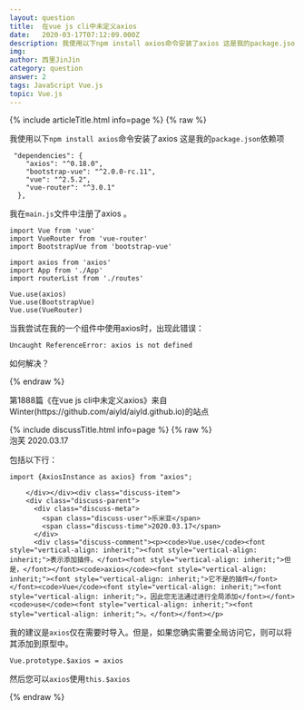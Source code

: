 ```yaml
---
layout: question
title:  在vue js cli中未定义axios
date:   2020-03-17T07:12:09.000Z
description: 我使用以下npm install axios命令安装了axios 这是我的package.json依赖项 "dependencies"  {    ...
img: 
author: 西里JinJin
category: question
answer: 2
tags: JavaScript Vue.js
topic: Vue.js
---
```

<div class="article-root">
  <div class="article">
    {% include articleTitle.html info=page %}
    {% raw %}
    <div class="article-content"><p><font style="vertical-align: inherit;"><font style="vertical-align: inherit;">我使用以下</font></font><code>npm install axios</code><font style="vertical-align: inherit;"><font style="vertical-align: inherit;">命令</font><font style="vertical-align: inherit;">安装了axios </font><font style="vertical-align: inherit;">这是我的</font></font><code>package.json</code><font style="vertical-align: inherit;"><font style="vertical-align: inherit;">依赖项</font></font></p>

<pre><code> "dependencies": {<font></font>
    "axios": "^0.18.0",<font></font>
    "bootstrap-vue": "^2.0.0-rc.11",<font></font>
    "vue": "^2.5.2",<font></font>
    "vue-router": "^3.0.1"<font></font>
  },<font></font>
</code></pre>

<p><font style="vertical-align: inherit;"><font style="vertical-align: inherit;">我在</font></font><code>main.js</code><font style="vertical-align: inherit;"><font style="vertical-align: inherit;">文件中</font><font style="vertical-align: inherit;">注册了axios </font><font style="vertical-align: inherit;">。</font></font></p>

<pre><code>import Vue from 'vue'<font></font>
import VueRouter from 'vue-router'<font></font>
import BootstrapVue from 'bootstrap-vue'<font></font>
<font></font>
import axios from 'axios'<font></font>
import App from './App'<font></font>
import routerList from './routes'<font></font>
<font></font>
Vue.use(axios)<font></font>
Vue.use(BootstrapVue)<font></font>
Vue.use(VueRouter)<font></font>
</code></pre>

<p><font style="vertical-align: inherit;"><font style="vertical-align: inherit;">当我尝试在我的一个组件中使用axios时，出现此错误：</font></font></p>

<pre><code>Uncaught ReferenceError: axios is not defined
</code></pre>

<p><font style="vertical-align: inherit;"><font style="vertical-align: inherit;">如何解决？</font></font></p></div>
    {% endraw %}
  </div>
  <p class="winter_mark">第1888篇《在vue js cli中未定义axios》来自Winter(https://github.com/aiyld/aiyld.github.io)的站点</p>
  <div class="discuss-wrapper">
    {% include discussTitle.html info=page %}
    {% raw %}
    <div class="discuss-item">
        <div class="discuss-parent">
          <div class="discuss-meta">
            <span class="discuss-user">泡芙</span>
            <span class="discuss-time">2020.03.17</span>
          </div>
          <div class="discuss-comment"><p><font style="vertical-align: inherit;"><font style="vertical-align: inherit;">包括以下行： </font></font></p>

<pre><code>import {AxiosInstance as axios} from "axios";
</code></pre></div>
        </div></div><div class="discuss-item">
        <div class="discuss-parent">
          <div class="discuss-meta">
            <span class="discuss-user">乐米亚</span>
            <span class="discuss-time">2020.03.17</span>
          </div>
          <div class="discuss-comment"><p><code>Vue.use</code><font style="vertical-align: inherit;"><font style="vertical-align: inherit;">表示添加插件。</font><font style="vertical-align: inherit;">但是，</font></font><code>axios</code><font style="vertical-align: inherit;"><font style="vertical-align: inherit;">它不是的插件</font></font><code>Vue</code><font style="vertical-align: inherit;"><font style="vertical-align: inherit;">，因此您无法通过进行全局添加</font></font><code>use</code><font style="vertical-align: inherit;"><font style="vertical-align: inherit;">。</font></font></p>

<p><font style="vertical-align: inherit;"><font style="vertical-align: inherit;">我的建议是</font></font><code>axios</code><font style="vertical-align: inherit;"><font style="vertical-align: inherit;">仅在需要时</font><font style="vertical-align: inherit;">导入</font><font style="vertical-align: inherit;">。</font><font style="vertical-align: inherit;">但是，如果您确实需要全局访问它，则可以将其添加到原型中。</font></font></p>

<pre><code>Vue.prototype.$axios = axios
</code></pre>

<p><font style="vertical-align: inherit;"><font style="vertical-align: inherit;">然后您可以</font></font><code>axios</code><font style="vertical-align: inherit;"><font style="vertical-align: inherit;">使用</font></font><code>this.$axios</code></p></div>
        </div></div>
    {% endraw %}
  </div>
<div>
